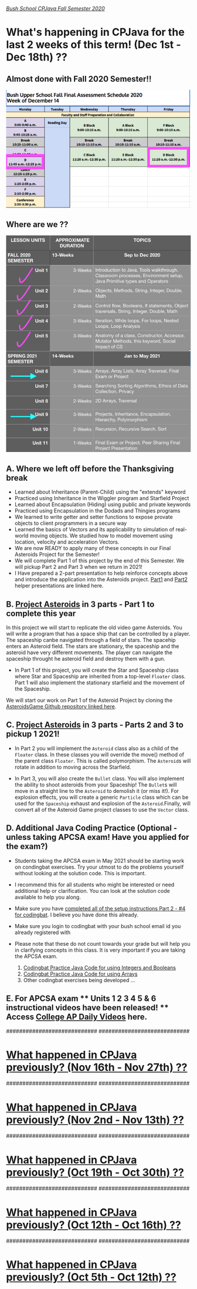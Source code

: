 [_Bush School CPJava Fall Semester 2020_](https://chandrunarayan.github.io/cpjava/)

# What's happening in CPJava for the last 2 weeks of this term! (Dec 1st - Dec 18th) ??

## Almost done with Fall 2020 Semester!!
![alt text][timeremaining]

## Where are we ??
![alt text][wearehere]

## A. Where we left off before the Thanksgiving break
* Learned about Inheritance (Parent-Child) using the "extends" keyword
* Practiced using Inheritance in the Wiggler program and Starfield Project
* Learned about Encapsulation (Hiding) using public and private keywords
* Practiced using Encapsulation in the Dodads and Thingies programs
* We learned to write getter and setter functions to expose provate objects to client programmers in a secure way
* Learned the basics of Vectors and its applicability to simulation of real-world moving objects. We studied how to model movement using location, velocity and acceleration Vectors.
* We are now READY to apply many of these concepts in our Final Asteroids Project for the Semester!
* We will complete Part 1 of this project by the end of this Semester.  We will pickup Part 2 and Part 3 when we return in 2021!  
* I Have prepared a 2-part presentation to help reinforce concepts above and introduce the application into the Asteroids project.  [Part1](https://docs.google.com/presentation/d/1HfHQTei9qgkBEBhNqUKqmAc6g2V3x8FDprajTp5IZuE/edit?usp=sharing)  and [Part2](https://docs.google.com/presentation/d/1pPeUvTAbIjtZYvfQIv54BDuunra8H6imO654amT6NI4/edit?usp=sharing) helper presentations are linked here.

## B. [Project Asteroids](https://chandrunarayan.github.io/sketches/AsteroidsVariableDemo/) in 3 parts - Part 1 to complete this year
In this project we will start to replicate the old video game Asteroids. You will write a program that has a space ship that can be controlled by a player. The spaceship canbe navigated through a field of stars.  The spacehip enters an Asteroid field. The stars are stationary, the spaceship and the asteroid have very different movements. The player can navigate the spaceship throught he asteroid field and destroy them with a gun.  

* In Part 1 of this project, you will create the Star and Spaceship class where Star and Spaceship are inherited from a top-level `Floater` class. Part 1 will also implement the stationary starfield and the movement of the Spaceship.

We will start our work on Part 1 of the Asteroid Project by cloning the [AsteroidsGame Github repository linked here](https://github.com/chandrunarayan/AsteroidsGame).

## C. [Project Asteroids](https://chandrunarayan.github.io/sketches/AsteroidsVariableDemo/) in 3 parts - Parts 2 and 3 to pickup 1 2021!

* In Part 2 you will implement the `Asteroid` class also as a child of the `Floater` class. In these classes you will override the move() method of the parent class `Floater`. This is called polymorphism. The `Asteroid`s will rotate in addition to moving across the Starfield. 

* In Part 3, you will also create the `Bullet` class. You will also implement the ability to shoot asteroids from your Spaceship! The `Bullet`s will move in a straight line to the `Asteroid` to demolish it (or miss it!). For explosion effects, you will create a generic `Particle` class which can be used for the `Spaceship` exhaust and explosion of the `Asteroid`.Finally, will convert all of the Asteroid Game project classes to use the `Vector` class.


## D. Additional Java Coding Practice (Optional - unless taking APCSA exam! Have you applied for the exam?)
* Students taking the APCSA exam in May 2021 should be starting work on condingbat exercises.  Try your utmost to do the problems yourself without looking at the solution code.  This is important.
* I recommend this for all students who might be interested or need additional help or clarification. You can look at the solution code available to help you along.
* Make sure you have [completed all of the setup instructions Part 2 - #4 for codingbat](https://classroom.google.com/c/MTI2MDgzMTM2MDgw/a/MTI3MDIzMTA3OTY4/details). I believe you have done this already. 
* Make sure you login to codingbat with your bush school email id you already registered with
* Please note that these do not count towards your grade but will help you in clarifying concepts in this class. It is very important if you are taking the APCSA exam.

    1. [Codingbat Practice Java Code for using Integers and Booleans](https://classroom.google.com/c/MTI2MDgzMTM2MDgw/a/MTk3NzI4NzgwMjYx/details)
    1. [Codingbat Practice Java Code for using Arrays](https://classroom.google.com/c/MTI2MDgzMTM2MDgw/a/MTk3NzI4NzgwNDYz/details)
    1. Other codingbat exercises being developed ...

## E. For APCSA exam ** Units 1 2 3 4 5 & 6 instructional videos have been released! ** Access [College AP Daily Videos](https://apcentral.collegeboard.org/learning-development/ap-classroom/ap-daily) here. 


############################
############################

# [What happened in CPJava previously? (Nov 16th - Nov 27th) ??](weekofnov16)

############################
############################

# [What happened in CPJava previously? (Nov 2nd - Nov 13th) ??](weekofnov2)

############################
############################

# [What happened in CPJava previously? (Oct 19th - Oct 30th) ??](weekofoct19)

############################
############################

# [What happened in CPJava previously? (Oct 12th - Oct 16th) ??](weekofoct12)

############################
############################

# [What happened in CPJava previously? (Oct 5th - Oct 12th) ??](weekofoct5)

[wearehere]: wearehere.png "wearehere"
[timeremaining]: remaining.png "timeremaining"